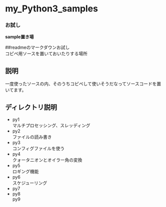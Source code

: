 # my_Python3_samples
### お試し
**sample置き場**

##readmeのマークダウンお試し  
コピペ用ソースを置いておいたりする場所

## 説明  
一度使ったソースの内、そのうちコピペして使いそうだなってソースコードを置いてます。
   
## ディレクトリ説明  
- py1  
マルチプロセッシング、スレッディング  
- py2  
ファイルの読み書き
- py3  
コンフィグファイルを使う  
- py4  
クォータニオンとオイラー角の変換  
- py5  
ロギング機能
- py6  
スケジューリング
- py7  
- py8  
py9